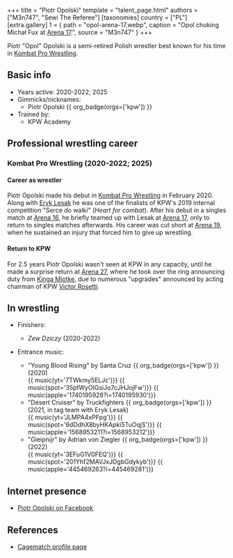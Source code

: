 +++
title = "Piotr Opolski"
template = "talent_page.html"
authors = ["M3n747", "Sewi The Referee"]
[taxonomies]
country = ["PL"]
[extra.gallery]
1 = { path = "opol-arena-17.webp", caption = "Opol choking Michał Fux at [Arena 17](@/e/kpw/2021-08-21-kpw-arena-17-odrodzenie.md).", source = "M3n747" }
+++

Piotr "Opol" Opolski is a semi-retired Polish wrestler best known for his time in [Kombat Pro Wrestling](@/o/kpw.md).

## Basic info

* Years active: 2020-2022; 2025
* Gimmicks/nicknames:
  - Piotr Opolski {{ org_badge(orgs=['kpw']) }}
* Trained by:
  - KPW Academy

## Professional wrestling career

### Kombat Pro Wrestling (2020-2022; 2025)

#### Career as wrestler

Piotr Opolski made his debut in [Kombat Pro Wrestling](@/o/kpw.md) in February 2020. Along with [Eryk Lesak](@/w/eryk-lesak.md) he was one of the finalists of KPW's 2019 internal competition "Serce do walki" (_Heart for combat_). After his debut in a singles match at [Arena 16](@/e/kpw/2020-02-01-kpw-arena-16-polowanie.md), he briefly teamed up with Lesak at [Arena 17](@/e/kpw/2021-08-21-kpw-arena-17-odrodzenie.md), only to return to singles matches afterwards. His career was cut short at [Arena 19](@/e/kpw/2022-06-10-kpw-arena-19-oko-za-oko.md), when he sustained an injury that forced him to give up wrestling. 

#### Return to KPW

For 2.5 years Piotr Opolski wasn't seen at KPW in any capacity, until he made a surprise return at [Arena 27](@/e/kpw/2025-01-24-kpw-arena-27.md), where he took over the ring announcing duty from [Kinga Miotke](@/w/kinga-miotke.md), due to numerous "upgrades" announced by acting chairman of KPW [Victor Rosetti](@/w/rosetti.md). 

## In wrestling

* Finishers:
  - _Zew Dziczy_ (2020-2022)

* Entrance music:
  - "Young Blood Rising" by Santa Cruz
 {{ org_badge(orgs=['kpw']) }} (2020) <br>
 {{ music(yt='7TWkmy5ELJc')}}
 {{ music(spot='35ptWyOIGsiJo7cJHJojFw')}}
 {{ music(apple='1740195928?i=1740195930')}}
  - "Desert Cruiser" by Truckfighters
 {{ org_badge(orgs=['kpw']) }} (2021, in tag team with Eryk Lesak) <br>
 {{ music(yt='JLMPA4xPFpg')}}
 {{ music(spot='6dDdhX8byHKApki5TuOqjS')}}
 {{ music(apple='1568953211?i=1568953212')}}
  - "Gleipnijr" by Adrian von Ziegler
 {{ org_badge(orgs=['kpw']) }} (2022) <br>
 {{ music(yt='3EFuG1V0FEQ')}}
 {{ music(spot='201Yhf2MAVJxJDgbGdykyb')}}
 {{ music(apple='445469263?i=445469281')}}

## Internet presence

* [Piotr Opolski on Facebook](https://www.facebook.com/profile.php?id=100032359704842)

## References

* [Cagematch profile page](https://www.cagematch.net/?id=2&nr=25655&name=Piotr+Opolski)
